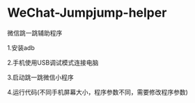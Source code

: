 # WeChat-Jumpjump-helper
微信跳一跳辅助程序


1.安装adb

2.手机使用USB调试模式连接电脑

3.启动跳一跳微信小程序

4.运行代码(不同手机屏幕大小，程序参数不同，需要修改程序参数)
